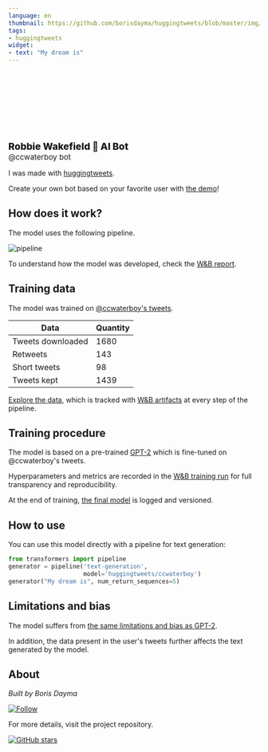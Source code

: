 ```yaml
---
language: en
thumbnail: https://github.com/borisdayma/huggingtweets/blob/master/img/logo.png?raw=true
tags:
- huggingtweets
widget:
- text: "My dream is"
---
```


<div>
<div style="width: 132px; height:132px; border-radius: 50%; background-size: cover; background-image: url('https://pbs.twimg.com/profile_images/1041707865583566850/b2U1-eTk_400x400.jpg')">
</div>
<div style="margin-top: 8px; font-size: 19px; font-weight: 800">Robbie Wakefield 🤖 AI Bot </div>
<div style="font-size: 15px">@ccwaterboy bot</div>
</div>

I was made with [huggingtweets](https://github.com/borisdayma/huggingtweets).

Create your own bot based on your favorite user with [the demo](https://colab.research.google.com/github/borisdayma/huggingtweets/blob/master/huggingtweets-demo.ipynb)!

## How does it work?

The model uses the following pipeline.

![pipeline](https://github.com/borisdayma/huggingtweets/blob/master/img/pipeline.png?raw=true)

To understand how the model was developed, check the [W&B report](https://app.wandb.ai/wandb/huggingtweets/reports/HuggingTweets-Train-a-model-to-generate-tweets--VmlldzoxMTY5MjI).

## Training data

The model was trained on [@ccwaterboy's tweets](https://twitter.com/ccwaterboy).

| Data | Quantity |
| --- | --- |
| Tweets downloaded | 1680 |
| Retweets | 143 |
| Short tweets | 98 |
| Tweets kept | 1439 |

[Explore the data](https://wandb.ai/wandb/huggingtweets/runs/dz0al5jb/artifacts), which is tracked with [W&B artifacts](https://docs.wandb.com/artifacts) at every step of the pipeline.

## Training procedure

The model is based on a pre-trained [GPT-2](https://huggingface.co/gpt2) which is fine-tuned on @ccwaterboy's tweets.

Hyperparameters and metrics are recorded in the [W&B training run](https://wandb.ai/wandb/huggingtweets/runs/3lhihgx6) for full transparency and reproducibility.

At the end of training, [the final model](https://wandb.ai/wandb/huggingtweets/runs/3lhihgx6/artifacts) is logged and versioned.

## How to use

You can use this model directly with a pipeline for text generation:

```python
from transformers import pipeline
generator = pipeline('text-generation',
                     model='huggingtweets/ccwaterboy')
generator("My dream is", num_return_sequences=5)
```

## Limitations and bias

The model suffers from [the same limitations and bias as GPT-2](https://huggingface.co/gpt2#limitations-and-bias).

In addition, the data present in the user's tweets further affects the text generated by the model.

## About

*Built by Boris Dayma*

[![Follow](https://img.shields.io/twitter/follow/borisdayma?style=social)](https://twitter.com/intent/follow?screen_name=borisdayma)

For more details, visit the project repository.

[![GitHub stars](https://img.shields.io/github/stars/borisdayma/huggingtweets?style=social)](https://github.com/borisdayma/huggingtweets)
